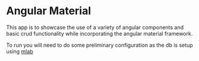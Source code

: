 # Angular Material

This app is to showcase the use of a variety of angular components and basic crud functionality while incorporating the angular material framework.

To run you will need to do some preliminary configuration as the db is setup using [mlab](https://mlab.com/)


